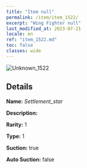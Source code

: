 ```yaml
---
title: "Item null"
permalink: /item/item_1522/
excerpt: "Wing Fighter null"
last_modified_at: 2023-07-21
locale: en
ref: "item_1522.md"
toc: false
classes: wide
---
```



 ![Unknown_1522](/images/item/Settlement_star_p.png)



## Details

 **Name:** *Settlement_star* 

 **Description:** 

 **Rarity:** 1 

 **Type:** 1 

 **Suction:** true 

 **Auto Suction:** false 



